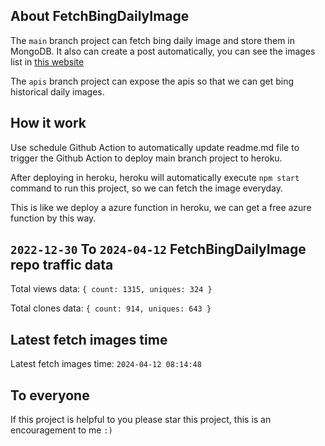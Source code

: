 ## About FetchBingDailyImage

The `main` branch project can fetch bing daily image and store them in MongoDB.
It also can create a post automatically, you can see the images list in [this website](https://oursalbum.netlify.app)

The `apis` branch project can expose the apis so that we can get bing historical daily images.

## How it work

Use schedule Github Action to automatically update readme.md file to trigger the Github Action to deploy main branch project to heroku.

After deploying in heroku, heroku will automatically execute `npm start` command to run this project, so we can fetch the image everyday.

This is like we deploy a azure function in heroku, we can get a free azure function by this way.

## `2022-12-30` To `2024-04-12` FetchBingDailyImage repo traffic data

Total views data: `{ count: 1315, uniques: 324 }`

Total clones data: `{ count: 914, uniques: 643 }`

## Latest fetch images time

Latest fetch images time: `2024-04-12 08:14:48`

## To everyone

If this project is helpful to you please star this project, this is an encouragement to me `:)`



